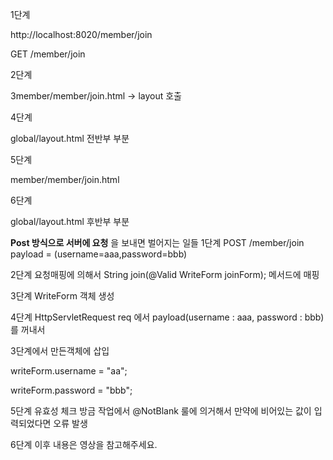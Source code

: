 1단계

http://localhost:8020/member/join

GET /member/join

2단계

3member/member/join.html -> layout 호출

4단계

global/layout.html 전반부 부분

5단계

member/member/join.html

6단계

global/layout.html 후반부 부분

**Post 방식으로 서버에 요청** 을 보내면 벌어지는 일들
1단계
POST /member/join
payload = (username=aaa,password=bbb)

2단계
요청매핑에 의해서 String join(@Valid WriteForm joinForm); 메서드에 매핑

3단계
WriteForm 객체 생성

4단계
HttpServletRequest req 에서 payload(username : aaa, password : bbb)를 꺼내서

3단계에서 만든객체에 삽입

writeForm.username = "aa";

writeForm.password = "bbb";

5단계
유효성 체크
방금 작업에서 @NotBlank 룰에 의거해서 만약에 비어있는 값이 입력되었다면 오류 발생

6단계
이후 내용은 영상을 참고해주세요.

